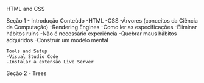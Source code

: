 HTML and CSS

Seção 1 - Introdução
Conteúdo
    -HTML 
    -CSS
    -Árvores (conceitos da Ciência da Computação)
    -Rendering Engines
    -Como ler as especificações
    -Eliminar hábitos ruins
    -Não é necessário experiência
    -Quebrar maus hábitos adquiridos
    -Construir um modelo mental

    Tools and Setup
    -Visual Studio Code
    -Instalar a extensão Live Server


Seção 2 - Trees
